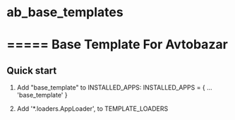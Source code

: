 # ab_base_templates
=====
Base Template For Avtobazar
=====
Quick start
-----------

1. Add "base_template" to INSTALLED_APPS:
  INSTALLED_APPS = {
    ...
    'base_template'
  }

2. Add '*.loaders.AppLoader', to TEMPLATE_LOADERS

